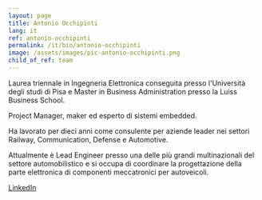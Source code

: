 ```yaml
---
layout: page
title: Antonio Occhipinti
lang: it
ref: antonio-occhipinti
permalink: /it/bio/antonio-occhipinti
image: /assets/images/pic-antonio-occhipinti.png
child_of_ref: team
---
```


Laurea triennale in Ingegneria Elettronica conseguita presso l'Università degli studi di Pisa e Master in Business Administration presso la Luiss Business School.

Project Manager, maker ed esperto di sistemi embedded.

Ha lavorato per dieci anni come consulente per aziende leader nei settori Railway, Communication, Defense e Automotive.

Attualmente è Lead Engineer presso una delle più grandi multinazionali del settore automobilistico e si occupa di coordinare la progettazione della parte elettronica di componenti meccatronici per autoveicoli.

[LinkedIn](https://www.linkedin.com/in/antonio-occhipinti-09b26637/)
